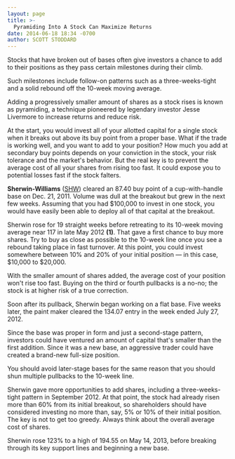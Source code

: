 ```yaml
---
layout: page
title: >-
  Pyramiding Into A Stock Can Maximize Returns
date: 2014-06-18 18:34 -0700
author: SCOTT STODDARD
---
```





Stocks that have broken out of bases often give investors a chance to add to their positions as they pass certain milestones during their climb.

  

Such milestones include follow-on patterns such as a three-weeks-tight and a solid rebound off the 10-week moving average.

  

Adding a progressively smaller amount of shares as a stock rises is known as pyramiding, a technique pioneered by legendary investor Jesse Livermore to increase returns and reduce risk.

  

At the start, you would invest all of your allotted capital for a single stock when it breaks out above its buy point from a proper base. What if the trade is working well, and you want to add to your position? How much you add at secondary buy points depends on your conviction in the stock, your risk tolerance and the market's behavior. But the real key is to prevent the average cost of all your shares from rising too fast. It could expose you to potential losses fast if the stock falters.

  

**Sherwin-Williams** ([SHW](https://research.investors.com/quote.aspx?symbol=SHW)) cleared an 87.40 buy point of a cup-with-handle base on Dec. 21, 2011. Volume was dull at the breakout but grew in the next few weeks. Assuming that you had \$100,000 to invest in one stock, you would have easily been able to deploy all of that capital at the breakout.

  

Sherwin rose for 19 straight weeks before retreating to its 10-week moving average near 117 in late May 2012 **(1)**. That gave a first chance to buy more shares. Try to buy as close as possible to the 10-week line once you see a rebound taking place in fast turnover. At this point, you could invest somewhere between 10% and 20% of your initial position — in this case, \$10,000 to \$20,000.

  

With the smaller amount of shares added, the average cost of your position won't rise too fast. Buying on the third or fourth pullbacks is a no-no; the stock is at higher risk of a true correction.

  

Soon after its pullback, Sherwin began working on a flat base. Five weeks later, the paint maker cleared the 134.07 entry in the week ended July 27, 2012.

  

Since the base was proper in form and just a second-stage pattern, investors could have ventured an amount of capital that's smaller than the first addition. Since it was a new base, an aggressive trader could have created a brand-new full-size position.

  

You should avoid later-stage bases for the same reason that you should shun multiple pullbacks to the 10-week line.

  

Sherwin gave more opportunities to add shares, including a three-weeks-tight pattern in September 2012. At that point, the stock had already risen more than 60% from its initial breakout, so shareholders should have considered investing no more than, say, 5% or 10% of their initial position. The key is not to get too greedy. Always think about the overall average cost of shares.

  

Sherwin rose 123% to a high of 194.55 on May 14, 2013, before breaking through its key support lines and beginning a new base.




